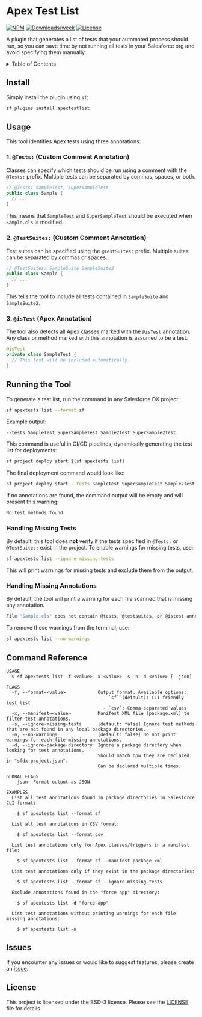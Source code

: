 # Apex Test List

[![NPM](https://img.shields.io/npm/v/apextestlist.svg?label=apextestlist)](https://www.npmjs.com/package/apextestlist) [![Downloads/week](https://img.shields.io/npm/dw/apextestlist.svg)](https://npmjs.org/package/apextestlist) [![License](https://img.shields.io/badge/License-BSD%203--Clause-brightgreen.svg)](https://raw.githubusercontent.com/salesforcecli/apextestlist/main/LICENSE.txt)

A plugin that generates a list of tests that your automated process should run, so you can save time by not running all tests in your Salesforce org and avoid specifying them manually.

<!-- TABLE OF CONTENTS -->
<details>
  <summary>Table of Contents</summary>

- [Install](#install)
- [Usage](#usage)
  - [1. `@Tests:` (Custom Comment Annotation)](#1-tests-custom-comment-annotation)
  - [2. `@TestSuites:` (Custom Comment Annotation)](#2-testsuites-custom-comment-annotation)
  - [3. `@isTest` (Apex Annotation)](#3-istest-apex-annotation)
- [Running the Tool](#running-the-tool)
  - [Handling Missing Tests](#handling-missing-tests)
  - [Handling Missing Annotations](#handling-missing-annotations)
- [Command Reference](#command-reference)
- [Issues](#issues)
- [License](#license)
</details>

## Install

Simply install the plugin using `sf`:

```sh
sf plugins install apextestlist
```

## Usage

This tool identifies Apex tests using three annotations:

### 1. `@Tests:` (Custom Comment Annotation)

Classes can specify which tests should be run using a comment with the `@Tests:` prefix. Multiple tests can be separated by commas, spaces, or both.

```java
// @Tests: SampleTest, SuperSampleTest
public class Sample {
  // ...
}
```

This means that `SampleTest` and `SuperSampleTest` should be executed when `Sample.cls` is modified.

### 2. `@TestSuites:` (Custom Comment Annotation)

Test suites can be specified using the `@TestSuites:` prefix. Multiple suites can be separated by commas or spaces.

```java
// @TestSuites: SampleSuite SampleSuite2
public class Sample {
  // ...
}
```

This tells the tool to include all tests contained in `SampleSuite` and `SampleSuite2`.

### 3. `@isTest` (Apex Annotation)

The tool also detects all Apex classes marked with the [`@isTest`](https://developer.salesforce.com/docs/atlas.en-us.apexcode.meta/apexcode/apex_classes_annotation_isTest.htm) annotation. Any class or method marked with this annotation is assumed to be a test.

```java
@isTest
private class SampleTest {
  // This test will be included automatically
}
```

## Running the Tool

To generate a test list, run the command in any Salesforce DX project:

```sh
sf apextests list --format sf
```

Example output:

```sh
--tests SampleTest SuperSampleTest Sample2Test SuperSample2Test
```

This command is useful in CI/CD pipelines, dynamically generating the test list for deployments:

```sh
sf project deploy start $(sf apextests list)
```

The final deployment command would look like:

```sh
sf project deploy start --tests SampleTest SuperSampleTest Sample2Test SuperSample2Test SampleTriggerTest
```

If no annotations are found, the command output will be empty and will present this warning:

```sh
No test methods found
```

### Handling Missing Tests

By default, this tool does **not** verify if the tests specified in `@Tests:` or `@TestSuites:` exist in the project. To enable warnings for missing tests, use:

```sh
sf apextests list --ignore-missing-tests
```

This will print warnings for missing tests and exclude them from the output.

### Handling Missing Annotations

By default, the tool will print a warning for each file scanned that is missing any annotation.

```sh
File "Sample.cls" does not contain @tests, @testsuites, or @istest annotations
```

To remove these warnings from the terminal, use:

```sh
sf apextests list --no-warnings
```

## Command Reference

```
USAGE
  $ sf apextests list -f <value> -x <value> -s -n -d <value> [--json]

FLAGS
  -f, --format=<value>            Output format. Available options:
                                    - `sf` (default): CLI-friendly test list
                                    - `csv`: Comma-separated values
  -x, --manifest=<value>          Manifest XML file (package.xml) to filter test annotations.
  -s, --ignore-missing-tests      [default: false] Ignore test methods that are not found in any local package directories.
  -n, --no-warnings               [default: false] Do not print warnings for each file missing annotations.
  -d, --ignore-package-directory  Ignore a package directory when looking for test annotations.
                                  Should match how they are declared in "sfdx-project.json".
                                  Can be declared multiple times.

GLOBAL FLAGS
  --json  Format output as JSON.

EXAMPLES
  List all test annotations found in package directories in Salesforce CLI format:

    $ sf apextests list --format sf

  List all test annotations in CSV format:

    $ sf apextests list --format csv

  List test annotations only for Apex classes/triggers in a manifest file:

    $ sf apextests list --format sf --manifest package.xml

  List test annotations only if they exist in the package directories:

    $ sf apextests list --format sf --ignore-missing-tests

  Exclude annotations found in the "force-app" directory:

    $ sf apextests list -d "force-app"

  List test annotations without printing warnings for each file missing annotations:

    $ sf apextests list -n
```

## Issues

If you encounter any issues or would like to suggest features, please create an [issue](https://github.com/renatoliveira/apex-test-list/issues).

## License

This project is licensed under the BSD-3 license. Please see the [LICENSE](https://github.com/renatoliveira/apex-test-list/blob/master/LICENSE) file for details.
